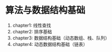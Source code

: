 # 算法与数据结构基础

1. chapter1: 线性查找
2. chapter2: 排序基础
3. chapter3: 数据结构基础（动态数组、栈、队列）
4. chapter4: 动态数据结构基础（链表）